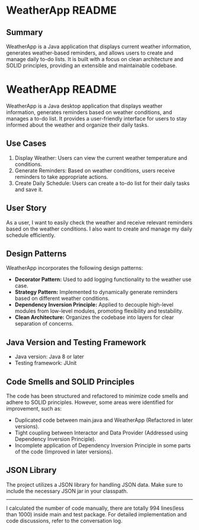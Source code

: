 # WeatherApp README

## Summary
WeatherApp is a Java application that displays current weather information,
generates weather-based reminders, and allows users to create and manage daily to-do lists.
It is built with a focus on clean architecture and SOLID principles, providing an extensible and maintainable codebase.

# WeatherApp README

WeatherApp is a Java desktop application that displays weather information, generates reminders based on
weather conditions, and manages a to-do list. It provides a user-friendly interface for users to stay informed
about the weather and organize their daily tasks.

## Use Cases

1. Display Weather: Users can view the current weather temperature and conditions.
2. Generate Reminders: Based on weather conditions, users receive reminders to take appropriate actions.
3. Create Daily Schedule: Users can create a to-do list for their daily tasks and save it.

## User Story

As a user, I want to easily check the weather and receive relevant reminders based on the weather conditions.
I also want to create and manage my daily schedule efficiently.

## Design Patterns

WeatherApp incorporates the following design patterns:

- **Decorator Pattern:** Used to add logging functionality to the weather use case.
- **Strategy Pattern:** Implemented to dynamically generate reminders based on different weather conditions.
- **Dependency Inversion Principle:** Applied to decouple high-level modules from low-level modules,
promoting flexibility and testability.
- **Clean Architecture:** Organizes the codebase into layers for clear separation of concerns.

## Java Version and Testing Framework

- Java version: Java 8 or later
- Testing framework: JUnit

## Code Smells and SOLID Principles

The code has been structured and refactored to minimize code smells and adhere to SOLID principles.
However, some areas were identified for improvement, such as:
- Duplicated code between main.java and WeatherApp (Refactored in later versions).
- Tight coupling between Interactor and Data Provider (Addressed using Dependency Inversion Principle).
- Incomplete application of Dependency Inversion Principle in some parts of the code (Improved in later versions).

## JSON Library

The project utilizes a JSON library for handling JSON data. Make sure to include the necessary
JSON jar in your classpath.

---
I calculated the number of code manually, there are totally 994 lines(less than 1000) inside main and test package.
For detailed implementation and code discussions, refer to the conversation log.

